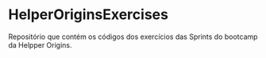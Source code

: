# HelperOriginsExercises

Repositório que contém os códigos dos exercícios das Sprints do bootcamp da Helpper Origins.